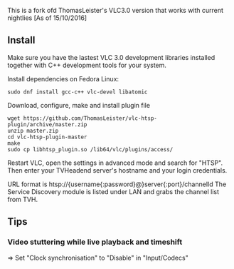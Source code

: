 This is a fork ofd ThomasLeister's VLC3.0 version that works with current nightlies [As of 15/10/2016]

## Install

Make sure you have the lastest VLC 3.0 development libraries installed together with C++ development tools for your system. 

Install dependencies on Fedora Linux:

```
sudo dnf install gcc-c++ vlc-devel libatomic
```

Download, configure, make and install plugin file

```
wget https://github.com/ThomasLeister/vlc-htsp-plugin/archive/master.zip
unzip master.zip
cd vlc-htsp-plugin-master
make
sudo cp libhtsp_plugin.so /lib64/vlc/plugins/access/
```

Restart VLC, open the settings in advanced mode and search for "HTSP". Then enter your TVHeadend server's hostname and your login credentials. 

URL format is htsp://{username{:password}@}server{:port}/channelId
The Service Discovery module is listed under LAN and grabs the channel list from TVH.

## Tips

### Video stuttering while live playback and timeshift

=> Set "Clock synchronisation" to "Disable" in "Input/Codecs"
